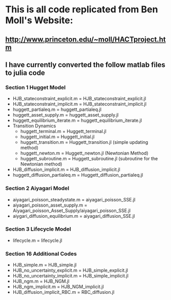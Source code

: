 
# This is all code replicated from Ben Moll's Website: 
## http://www.princeton.edu/~moll/HACTproject.htm 

## I have currently converted the follow matlab files to julia code  

### Section 1 Hugget Model  
- HJB_stateconstraint_explicit.m = HJB_stateconstraint_explicit.jl 
- HJB_stateconstraint_implicit.m = HJB_stateconstraint_implicit.jl
- huggett_partialeq.m = huggett_partialeq.jl
- huggett_asset_supply.m = huggett_asset_supply.jl
- huggett_equilibrium_iterate.m = huggett_equilibrium_iterate.jl 
- Transition Dynamics 
  + huggett_terminal.m = Huggett_terminal.jl
  + huggett_initial.m = Huggett_initial.jl
  + huggett_transition.m = Huggett_transition.jl (simple updating method) 
  + huggett_newton.m = Huggett_newton.jl (Newtonian Method)
  + huggett_subroutine.m = Huggett_subroutine.jl (subroutine for the Newtonian method) 
- HJB_diffusion_implicit.m = HJB_diffusion_implicit.jl 
- huggett_diffusion_partialeq.m = Huggett_diffusion_partialeq.jl
  
### Section 2 Aiyagari Model 
- aiyagari_poisson_steadystate.m = aiyagari_poisson_SSE.jl
- aiyagari_poisson_asset_supply.m = Aiyagari_poisson_Asset_Supply/aiyagari_poisson_SSE.jl
- aiygari_diffusion_equilibrium.m = aiyagari_diffusion_SSE.jl

### Section 3 Lifecycle Model
- lifecycle.m = lifecycle.jl

### Section 16 Additional Codes 
- HJB_simple.m = HJB_simple.jl 
- HJB_no_uncertainty_explicit.m = HJB_simple_explicit.jl 
- HJB_no_uncertainty_implicit.m = HJB_simple_implicit.jl 
- HJB_ngm.m = HJB_NGM.jl 
- HJB_ngm_implicit.m = HJB_NGM_implicit.jl 
- HJB_diffusion_implicit_RBC.m = RBC_diffusion.jl 
